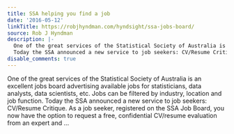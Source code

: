 ```yaml
---
title: SSA helping you find a job
date: '2016-05-12'
linkTitle: https://robjhyndman.com/hyndsight/ssa-jobs-board/
source: Rob J Hyndman
description: |-
  One of the great services of the Statistical Society of Australia is an excellent jobs board advertising available jobs for statisticians, data analysts, data scientists, etc. Jobs can be filtered by industry, location and job function.
  Today the SSA announced a new service to job seekers: CV/Resume Critique. As a job seeker, registered on the SSA Job Board, you now have the option to request a free, confidential CV/resume evaluation from an expert and ...
disable_comments: true
---
```

One of the great services of the Statistical Society of Australia is an excellent jobs board advertising available jobs for statisticians, data analysts, data scientists, etc. Jobs can be filtered by industry, location and job function.
Today the SSA announced a new service to job seekers: CV/Resume Critique. As a job seeker, registered on the SSA Job Board, you now have the option to request a free, confidential CV/resume evaluation from an expert and ...